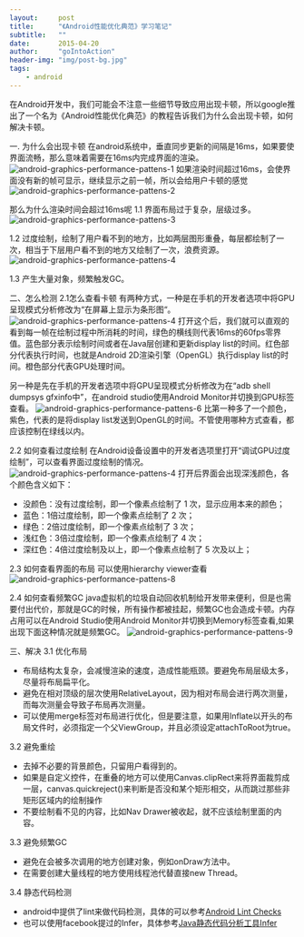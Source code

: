 ```yaml
---
layout:     post
title:      "《Android性能优化典范》学习笔记"
subtitle:   ""
date:       2015-04-20
author:     "goIntoAction"
header-img: "img/post-bg.jpg"
tags:
    - android
---
```


在Android开发中，我们可能会不注意一些细节导致应用出现卡顿，所以google推出了一个名为《Android性能优化典范》的教程告诉我们为什么会出现卡顿，如何解决卡顿。

一. 为什么会出现卡顿
在android系统中，垂直同步更新的间隔是16ms，如果要使界面流畅，那么意味着需要在16ms内完成界面的渲染。
![android-graphics-performance-pattens-1](/img/in-post/performance/android-graphics-performance-pattens-1.jpg)
如果渲染时间超过16ms，会使界面没有新的帧可显示，继续显示之前一帧，所以会给用户卡顿的感觉
![android-graphics-performance-pattens-2](/img/in-post/performance/android-graphics-performance-pattens-2.jpg)

那么为什么渲染时间会超过16ms呢
1.1 界面布局过于复杂，层级过多。
![android-graphics-performance-pattens-3](/img/in-post/performance/android-graphics-performance-pattens-3.jpg)

1.2 过度绘制，绘制了用户看不到的地方，比如两层图形重叠，每层都绘制了一次，相当于下层用户看不到的地方又绘制了一次，浪费资源。
![android-graphics-performance-pattens-4](/img/in-post/performance/android-graphics-performance-pattens-4.jpg)

1.3 产生大量对象，频繁触发GC。


二、怎么检测
2.1怎么查看卡顿
有两种方式，一种是在手机的开发者选项中将GPU呈现模式分析修改为“在屏幕上显示为条形图“。
![android-graphics-performance-pattens-4](/img/in-post/performance/android-graphics-performance-pattens-5.jpg)
打开这个后，我们就可以直观的看到每一帧在绘制过程中所消耗的时间，绿色的横线则代表16ms的60fps零界值。蓝色部分表示绘制时间或者在Java层创建和更新display list的时间。红色部分代表执行时间，也就是Android 2D渲染引擎（OpenGL）执行display list的时间。橙色部分代表GPU处理时间。

另一种是先在手机的开发者选项中将GPU呈现模式分析修改为在“adb shell dumpsys gfxinfo中”，在android studio使用Android Monitor并切换到GPU标签查看。
![android-graphics-performance-pattens-6](/img/in-post/performance/android-graphics-performance-pattens-6.png)
比第一种多了一个颜色，紫色，代表的是将display list发送到OpenGL的时间。不管使用哪种方式查看，都应该控制在绿线以内。

2.2 如何查看过度绘制
在Android设备设置中的开发者选项里打开“调试GPU过度绘制”，可以查看界面过度绘制的情况。
![android-graphics-performance-pattens-4](/img/in-post/performance/android-graphics-performance-pattens-7.jpg)
打开后界面会出现深浅颜色，各个颜色含义如下：

+ 没颜色：没有过度绘制，即一个像素点绘制了 1 次，显示应用本来的颜色；
+ 蓝色：1倍过度绘制，即一个像素点绘制了 2 次；
+ 绿色：2倍过度绘制，即一个像素点绘制了 3 次；
+ 浅红色：3倍过度绘制，即一个像素点绘制了 4 次；
+ 深红色：4倍过度绘制及以上，即一个像素点绘制了 5 次及以上；

2.3 如何查看界面的布局
可以使用hierarchy viewer查看
![android-graphics-performance-pattens-8](/img/in-post/performance/android-graphics-performance-pattens-8.png)

2.4 如何查看频繁GC
java虚拟机的垃圾自动回收机制给开发带来便利，但是也需要付出代价，那就是GC的时候，所有操作都被挂起，频繁GC也会造成卡顿。内存占用可以在Android Studio使用Android Monitor并切换到Memory标签查看,如果出现下面这种情况就是频繁GC。
![android-graphics-performance-pattens-9](/img/in-post/performance/android-graphics-performance-pattens-9.png)

三、解决
3.1 优化布局

- 布局结构太复杂，会减慢渲染的速度，造成性能瓶颈。要避免布局层级太多，尽量将布局扁平化。
- 避免在相对顶级的层次使用RelativeLayout，因为相对布局会进行两次测量，而每次测量会导致子布局再次测量。
- 可以使用merge标签对布局进行优化，但是要注意，如果用Inflate以<merge />开头的布局文件时，必须指定一个父ViewGroup，并且必须设定attachToRoot为true。

3.2 避免重绘

- 去掉不必要的背景颜色，只留用户看得到的。
- 如果是自定义控件，在重叠的地方可以使用Canvas.clipRect来将界面裁剪成一层，canvas.quickreject()来判断是否没和某个矩形相交，从而跳过那些非矩形区域内的绘制操作
- 不要绘制看不见的内容，比如Nav Drawer被收起，就不应该绘制里面的内容。

3.3 避免频繁GC

- 避免在会被多次调用的地方创建对象，例如onDraw方法中。
- 在需要创建大量线程的地方使用线程池代替直接new Thread。

3.4 静态代码检测

- android中提供了lint来做代码检测，具体的可以参考[Android Lint Checks](http://tools.android.com/tips/lint-checks)
- 也可以使用facebook提过的Infer，具体参考[Java静态代码分析工具Infer](http://blog.csdn.net/chszs/article/details/46484951)

